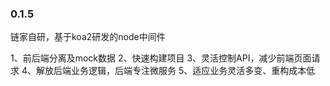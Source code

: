 ### 0.1.5

链家自研，基于koa2研发的node中间件

1、前后端分离及mock数据
2、快速构建项目
3、灵活控制API，减少前端页面请求
4、解放后端业务逻辑，后端专注微服务
5、适应业务灵活多变、重构成本低